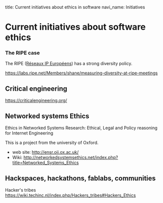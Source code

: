 title: Current initiatives about ethics in software
navi_name: Initiatives


# Current initiatives about software ethics


### The RIPE case

The RIPE ([Réseaux IP Européens](https://ripe.net)) has a strong diversity policy.

https://labs.ripe.net/Members/shane/measuring-diversity-at-ripe-meetings


## Critical engineering

https://criticalengineering.org/


## Networked systems Ethics

Ethics in Networked Systems Research: Ethical, Legal and Policy reasoning for Internet Engineering

This is a project from the university of Oxford.

* web site: http://ensr.oii.ox.ac.uk/
* Wiki: http://networkedsystemsethics.net/index.php?title=Networked_Systems_Ethics


## Hackspaces, hackathons, fablabs, communities

Hacker's tribes
https://wiki.techinc.nl/index.php/Hackers_tribes#Hackers_Ethics
